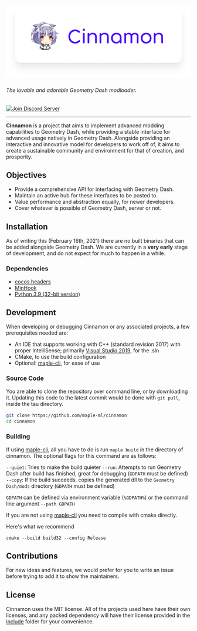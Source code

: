 <div align="center">
	<img src="https://github.com/maple-ml/cinnamon/blob/master/assets/banner-main.png?raw=true">
</div>

###### The lovable and adorable Geometry Dash modloader.

<div>
    <a href="https://discord.gg/jHWE33TkJb"><img src="https://canary.discordapp.com/api/guilds/810630217605054474/widget.png?style=shield" alt="Join Discord Server"/></a>
</div>

----

**Cinnamon** is a project that aims to implement advanced modding capabilities to Geometry Dash, while providing a stable interface for advanced usage natively in Geometry Dash. Alongside providing an interactive and innovative model for developers to work off of, it aims to create a sustainable community and environment for that of creation, and prosperity.

## Objectives
* Provide a comprehensive API for interfacing with Geometry Dash.
* Maintain an active hub for these interfaces to be posted to.
* Value performance and abstraction equally, for newer developers.
* Cover whatever is possible of Geometry Dash, server or not.

## Installation
As of writing this (February 16th, 2021) there are no built binaries that can be added alongside Geometry Dash. We are currently in a **very early** stage of development, and do not expect for much to happen in a while.

### Dependencies
* [cocos headers](https://github.com/HJfod/cocos-headers)
* [MinHook](https://github.com/TsudaKageyu/minhook/)
* [Python 3.9 (32-bit version)](https://www.python.org/downloads/)

## Development
When developing or debugging Cinnamon or any associated projects, a few prerequisites needed are:
* An IDE that supports working with C++ (standard revision 2017) with proper IntelliSense; primarily [Visual Studio 2019](https://visualstudio.microsoft.com/vs/), for the .sln
* CMake, to use the build configuration
* Optional: [maple-cli](https://github.com/maple-ml/cli), for ease of use 

### Source Code
You are able to clone the repository over command line, or by downloading it. Updating this code to the latest commit would be done with `git pull`, inside the tau directory.
```sh
git clone https://github.com/maple-ml/cinnamon
cd cinnamon
```

### Building
If using [maple-cli](https://github.com/maple-ml/cli), all you have to do is run `maple build` in the directory of cinnamon. The optional flags for this command are as follows:

`--quiet`: Tries to make the build quieter
`--run`: Attempts to run Geometry Dash after build has finished, great for debugging (`GDPATH` must be defined)
`--copy`: If the build succeeds, copies the generated dll to the `Geometry Dash/mods` directory (`GDPATH` must be defined)

`GDPATH` can be defined via environment variable (`%GDPATH%`) or the command line argument `--path GDPATH`

If you are not using [maple-cli](https://github.com/maple-ml/cli) you need to compile with cmake directly.

Here's what we recommend
```
cmake --build build32 --config Release
```

## Contributions

For new ideas and features, we would prefer for you to write an issue before trying to add it to show the maintainers.

## License
Cinnamon uses the MIT license. All of the projects used here have their own licenses, and any packed dependency will have their license provided in the [include](https://github.com/maple-ml/cinnamon/tree/master/include) folder for your convenience.